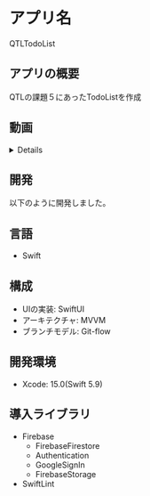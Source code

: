 # アプリ名
QTLTodoList

## アプリの概要
QTLの課題５にあったTodoListを作成

## 動画
<details>

タスク追加

![Simulator-Screen-Recording-iPhone-14-2023-06-17-at-11 44 06 (1)](https://github.com/KakizakiHayate/Qtl-Todo-List/assets/109132975/06badbf8-6000-4fb8-a132-5e4c2c1cabf4)

splash

![Simulator-Screen-Recording-iPhone-14-Pro-2023-06-17-at-15 25 29 (1)](https://github.com/KakizakiHayate/Qtl-Todo-List/assets/109132975/a5899a40-7d8f-4e2e-b05f-af29d88c3412)

|Mail & Password Login|Google Login|
|:-:|:-:|
|<video src="https://github.com/KakizakiHayate/Qtl-Todo-List/assets/109132975/495d85f3-4fa6-4e3f-82ee-e0221f63f21b">|<video src="https://github.com/KakizakiHayate/Qtl-Todo-List/assets/109132975/7211a248-ca3a-4dfd-abf5-80a3cb7a64b4">|

|Sign Out|Delete Account|
|:-:|:-:|
|<video src="https://github.com/KakizakiHayate/Qtl-Todo-List/assets/109132975/2ca5a98e-3313-42e5-8ec6-34b7723bbfe3">|<video src="https://github.com/KakizakiHayate/Qtl-Todo-List/assets/109132975/fa339c1a-a66a-4d26-aee8-f24420664626">|

|ギャラリーから写真を追加|カメラで撮った写真を追加|
|:-:|:-:|
|<video src="https://github.com/KakizakiHayate/Qtl-Todo-List/assets/109132975/8e4d4c22-4326-4b60-b883-98c09adf7c0e">|<video src="https://github.com/KakizakiHayate/Qtl-Todo-List/assets/109132975/701d706d-9e61-47dc-9049-627a5774685f">|

|撮った写真を更新|
|:-:|
|<video src="https://github.com/KakizakiHayate/Qtl-Todo-List/assets/109132975/7c31e2e2-b88b-49b9-8aca-8a6e89082f92">|

</details>

## 開発
以下のように開発しました。

## 言語
- Swift

## 構成
- UIの実装: SwiftUI
- アーキテクチャ: MVVM
- ブランチモデル: Git-flow

## 開発環境
- Xcode: 15.0(Swift 5.9)

## 導入ライブラリ
- Firebase
  - FirebaseFirestore
  - Authentication
  - GoogleSignIn
  - FirebaseStorage
- SwiftLint
